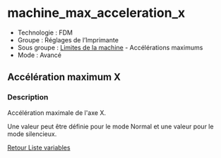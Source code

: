 # machine_max_acceleration_x

* Technologie : FDM
* Groupe : Réglages de l’Imprimante
* Sous groupe : [Limites de la machine](../printer_settings/printer_settings.md#limites-de-la-machine) - Accélérations maximums
* Mode : Avancé

## Accélération maximum X

### Description

Accélération maximale de l'axe X.

Une valeur peut être définie pour le mode Normal et une valeur pour le mode silencieux.


[Retour Liste variables](variable_list.md)